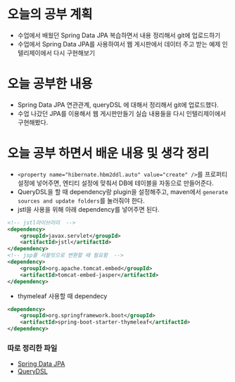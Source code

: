 # 오늘의 공부 계획
* 수업에서 배웠던 Spring Data JPA 복습하면서 내용 정리해서 git에 업로드하기
* 수업에서 Spring Data JPA를 사용하여서 웹 게시판에서 데이터 주고 받는 예제 인텔리제이에서 다시 구현해보기
 
# 오늘 공부한 내용
* Spring Data JPA 연관관계, queryDSL 에 대해서 정리해서 git에 업로드했다.
* 수업 나갔던 JPA를 이용해서 웹 게시판만들기 실습 내용들을 다시 인텔리제이에서 구현해봤다.

# 오늘 공부 하면서 배운 내용 및 생각 정리
* `<property name="hibernate.hbm2ddl.auto" value="create" />`를 프로퍼티 설정에 넣어주면, 엔티티 설정에 맞춰서 DB에 테이블을
자동으로 만들어준다.
* QueryDSL을 할 때 dependency랑 plugin을 설정해주고, maven에서 `generate sources and update folders`를 눌러줘야 한다.
* jstl을 사용을 위해 아래 dependency를 넣어주면 된다.

```xml
<!-- jstl라이브러리  -->
<dependency>
	<groupId>javax.servlet</groupId>
	<artifactId>jstl</artifactId>
</dependency>
<!-- jsp를 서블릿으로 변환할 때 필요함  -->
<dependency>
	<groupId>org.apache.tomcat.embed</groupId>
	<artifactId>tomcat-embed-jasper</artifactId>
</dependency>
```

* thymeleaf 사용할 때 dependecy 
```xml
<dependency>
	<groupId>org.springframework.boot</groupId>
	<artifactId>spring-boot-starter-thymeleaf</artifactId>
</dependency>
```
### 따로 정리한 파일
* [Spring Data JPA](/Spring/FastCampus/documents/SpringDataJPA.md)
* [QueryDSL](/Spring/FastCampus/documents/QueryDSL.md)